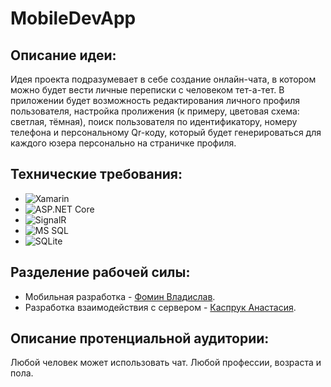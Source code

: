 # MobileDevApp

## Описание идеи: ##
Идея проекта подразумевает в себе создание онлайн-чата, в котором можно будет вести личные переписки с человеком тет-а-тет. В приложении будет возможность редактирования личного профиля пользователя, настройка пролижения (к примеру, цветовая схема: светлая, тёмная), поиск пользователя по идентификатору, номеру телефона и персональному Qr-коду, который будет генерироваться для каждого юзера персонально на страничке профиля.

## Технические требования: ##
* ![Xamarin](https://chocolatey.org/content/packageimages/microsoft-build-tools-2013.2013.1.png "Xamarin")
* ![ASP.NET Core](https://blog.tedd.no/wp-content/uploads/2019/06/128-Bitmap-BIG_ASP.NET-Core-MVC-Logo_2colors_Square_RGB.png "ASP.NET Core")
* ![SignalR](https://imgur.com/6S9rruv "SignalR")
* ![MS SQL](https://cdn.iconscout.com/icon/free/png-256/sql-4-190807.png "MS SQL")
* ![SQLite](https://s3.us-east-2.amazonaws.com/upload-icon/uploads/icons/png/946338781551952108-256.png "SQLite")
  
## Разделение рабочей силы: ##
* Мобильная разработка - [Фомин Владислав](https://github.com/FominVlad "Фомин Владислав").
* Разработка взаимодействия с сервером - [Каспрук Анастасия](https://github.com/KasprukNastia "Каспрук Анастасия").
  
## Описание протенциальной аудитории: ##
Любой человек может использовать чат. Любой профессии, возраста и пола.
